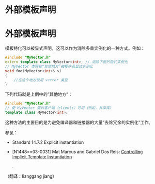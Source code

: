 # 外部模板声明

# 外部模板声明

模板特化可以被显式声明，这可以作为消除多重实例化的一种方式。例如：

```cpp
#include "MyVector.h"
extern template class MyVector<int>; // 消除下面的隐式实例化
// MyVector 类将在“其他地方”被程序员显式实例化
void foo(MyVector<int>& v)
{
    //在这个地方使用 vector 类型
} 
```

下列代码就是上例中的”其他地方”：

```cpp
#include "MyVector.h"
// 使 MyVector 类对客户端（clients）可用（例如，共享库）
template class MyVector<int>; 
```

这种方法的主要目的是为避免编译器和链接器的大量“去除冗余的实例化”工作。

参见：

*   Standard 14.7.2 Explicit instantiation
*   [N1448==03-0031] Mat Marcus and Gabriel Dos Reis: [Controlling Implicit Template Instantiation](http://www.open-std.org/jtc1/sc22/wg21/docs/papers/2003/n1448.pdf)

    .

（翻译：lianggang jiang）